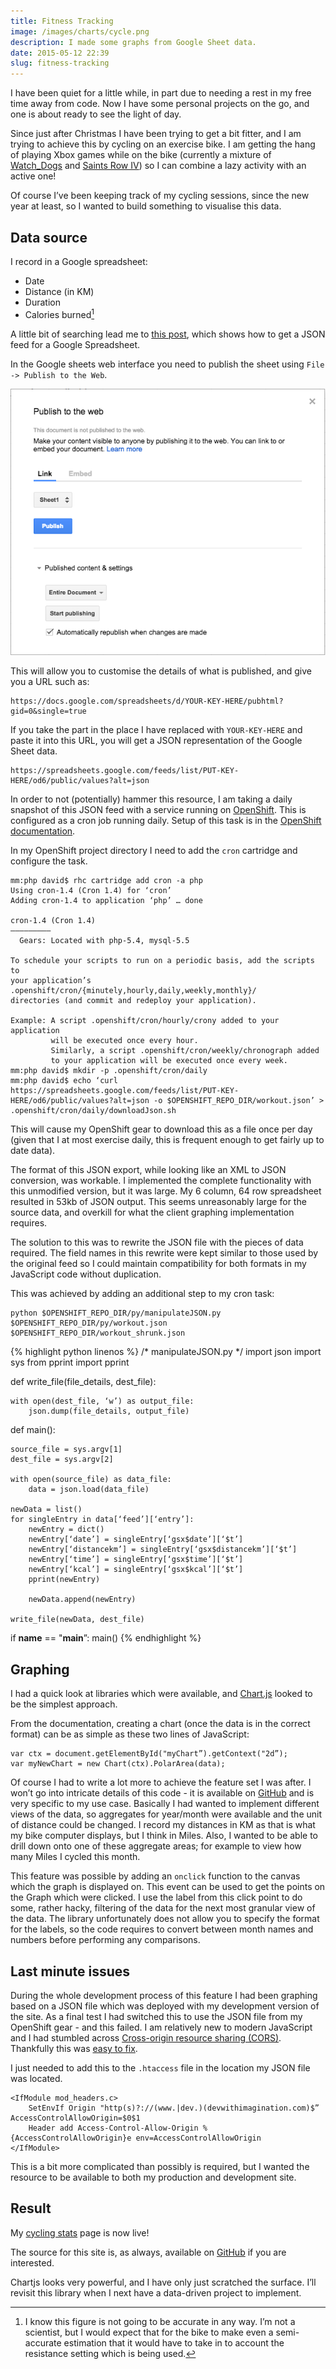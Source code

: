 ```yaml
---
title: Fitness Tracking
image: /images/charts/cycle.png
description: I made some graphs from Google Sheet data.
date: 2015-05-12 22:39
slug: fitness-tracking
---
```

I have been quiet for a little while, in part due to needing a rest in my free time away from code. Now I have some personal projects on the go, and one is about ready to see the light of day.

Since just after Christmas I have been trying to get a bit fitter, and I am trying to achieve this by cycling on an exercise bike. I am getting the hang of playing Xbox games while on the bike (currently a mixture of [Watch_Dogs][watch_dogs] and [Saints Row IV][saints_row]) so I can combine a lazy activity with an active one!

Of course I’ve been keeping track of my cycling sessions, since the new year at least, so I wanted to build something to visualise this data.

<!--more-->

## Data source

I record in a Google spreadsheet:
- Date
- Distance (in KM)
- Duration
- Calories burned[^1] 

A little bit of searching lead me to [this post][1], which shows how to get a JSON feed for a Google Spreadsheet.

In the Google sheets web interface you need to publish the sheet using `File -> Publish to the Web`.

![Step 1 of the publish][chart1]

This will allow you to customise the details of what is published, and give you a URL such as:

    https://docs.google.com/spreadsheets/d/YOUR-KEY-HERE/pubhtml?gid=0&single=true

If you take the part in the place I have replaced with `YOUR-KEY-HERE` and paste it into this URL, you will get a JSON representation of the Google Sheet data.

    https://spreadsheets.google.com/feeds/list/PUT-KEY-HERE/od6/public/values?alt=json

In order to not (potentially) hammer this resource, I am taking a daily snapshot of this JSON feed with a service running on [OpenShift][openshift]. This is configured as a cron job running daily. Setup of this task is in the [OpenShift documentation][openshift-cron].

In my OpenShift project directory I need to add the `cron` cartridge and configure the task.

    
    mm:php david$ rhc cartridge add cron -a php
    Using cron-1.4 (Cron 1.4) for ‘cron’
    Adding cron-1.4 to application ‘php’ … done
    
    cron-1.4 (Cron 1.4)
    —————————
      Gears: Located with php-5.4, mysql-5.5
    
    To schedule your scripts to run on a periodic basis, add the scripts to 
    your application’s .openshift/cron/{minutely,hourly,daily,weekly,monthly}/
    directories (and commit and redeploy your application).
    
    Example: A script .openshift/cron/hourly/crony added to your application
             will be executed once every hour.
             Similarly, a script .openshift/cron/weekly/chronograph added
             to your application will be executed once every week.
    mm:php david$ mkdir -p .openshift/cron/daily
    mm:php david$ echo ‘curl https://spreadsheets.google.com/feeds/list/PUT-KEY-HERE/od6/public/values?alt=json -o $OPENSHIFT_REPO_DIR/workout.json’ > .openshift/cron/daily/downloadJson.sh


This will cause my OpenShift gear to download this as a file once per day (given that I at most exercise daily, this is frequent enough to get fairly up to date data).

The format of this JSON export, while looking like an XML to JSON conversion, was workable. I implemented the complete functionality with this unmodified version, but it was large. My 6 column, 64 row spreadsheet resulted in 53kb of JSON output. This seems unreasonably large for the source data, and overkill for what the client graphing implementation requires.

The solution to this was to rewrite the JSON file with the pieces of data required. The field names in this rewrite were kept similar to those used by the original feed so I could maintain compatibility for both formats in my JavaScript code without duplication.

This was achieved by adding an additional step to my cron task:

    python $OPENSHIFT_REPO_DIR/py/manipulateJSON.py $OPENSHIFT_REPO_DIR/py/workout.json $OPENSHIFT_REPO_DIR/workout_shrunk.json

{% highlight python linenos %}
/* manipulateJSON.py */
import json
import sys
from pprint import pprint

def write_file(file_details, dest_file):

	with open(dest_file, ‘w’) as output_file:
		json.dump(file_details, output_file)

def main():

    source_file = sys.argv[1]
    dest_file = sys.argv[2]

    with open(source_file) as data_file:    
        data = json.load(data_file)
    
    newData = list()
    for singleEntry in data[‘feed’][‘entry’]:
        newEntry = dict()
        newEntry[‘date’] = singleEntry[‘gsx$date’][‘$t’]
        newEntry[‘distancekm’] = singleEntry[‘gsx$distancekm’][‘$t’]
        newEntry[‘time’] = singleEntry[‘gsx$time’][‘$t’]
        newEntry[‘kcal’] = singleEntry[‘gsx$kcal’][‘$t’]
        pprint(newEntry)
        
        newData.append(newEntry)

    write_file(newData, dest_file)

if __name__ == "__main__”:
    main()
{% endhighlight %}

## Graphing

I had a quick look at libraries which were available, and [Chart.js][chartjs] looked to be the simplest approach.

From the documentation, creating a chart (once the data is in the correct format) can be as simple as these two lines of JavaScript:

    var ctx = document.getElementById("myChart”).getContext("2d”);
    var myNewChart = new Chart(ctx).PolarArea(data);

Of course I had to write a lot more to achieve the feature set I was after. I won’t go into intricate details of this code - it is available on [GitHub][gh-chart] and is very specific to my use case. Basically I had wanted to implement different views of the data, so aggregates for year/month were available and the unit of distance could be changed. I record my distances in KM as that is what my bike computer displays, but I think in Miles. Also, I wanted to be able to drill down onto one of these aggregate areas; for example to view how many Miles I cycled this month.

This feature was possible by adding an `onclick` function to the canvas which the graph is displayed on. This event can be used to get the points on the Graph which were clicked. I use the label from this click point to do some, rather hacky, filtering of the data for the next most granular view of the data. The library unfortunately does not allow you to specify the format for the labels, so the code requires to convert between month names and numbers before performing any comparisons.

## Last minute issues

During the whole development process of this feature I had been graphing based on a JSON file which was deployed with my development version of the site. As a final test I had switched this to use the JSON file from my OpenShift gear - and this failed. I am relatively new to modern JavaScript and I had stumbled across [Cross-origin resource sharing (CORS)][cors]. Thankfully this was [easy to fix][cors-fix].

I just needed to add this to the `.htaccess` file in the location my JSON file was located.

    <IfModule mod_headers.c>
        SetEnvIf Origin "http(s)?://(www.|dev.)(devwithimagination.com)$” AccessControlAllowOrigin=$0$1
        Header add Access-Control-Allow-Origin %{AccessControlAllowOrigin}e env=AccessControlAllowOrigin
    </IfModule>

This is a bit more complicated than possibly is required, but I wanted the resource to be available to both my production and development site.

## Result

My [cycling stats][cstats] page is now live!

The source for this site is, as always, available on [GitHub][gh] if you are interested.

Chartjs looks very powerful, and I have only just scratched the surface. I’ll revisit this library when I next have a data-driven project to implement.

[^1]: I know this figure is not going to be accurate in any way. I’m not a scientist, but I would expect that for the bike to make even a semi-accurate estimation that it would have to take in to account the resistance setting which is being used.

[1]: https://coderwall.com/p/duapqq/use-a-google-spreadsheet-as-your-json-backend "coderwall.com : establishing geek cred since 1305712800 "
[openshift]: https://www.openshift.com/ "OpenShift by Red Hat "
[openshift-cron]: https://access.redhat.com/documentation/en-US/OpenShift/2.0/html/User_Guide/sect-OpenShift-User_Guide-Scheduling_Timed_Jobs_with_Cron.html "6.5. Scheduling Timed Jobs with Cron "
[chartjs]: http://www.chartjs.org/ "Chart.js | Open source HTML5 Charts for your website "
[json-loading]: http://codepen.io/KryptoniteDove/blog/load-json-file-locally-using-pure-javascript "Load JSON file locally using pure Javascript by Rich on CodePen "
[watch_dogs]: http://www.amazon.co.uk/gp/product/B0089AGFGG/ref=as_li_tl?ie=UTF8&camp=1634&creative=19450&creativeASIN=B0089AGFGG&linkCode=as2&tag=devwithimag-21&linkId=Q6QTFKCPV7FAQHDJ "Watch Dogs - Microsoft Xbox 360"
[saints_row]: http://www.amazon.co.uk/gp/product/B00CLDQH10/ref=as_li_tl?ie=UTF8&camp=1634&creative=19450&creativeASIN=B00CLDQH10&linkCode=as2&tag=devwithimag-21&linkId=XJDZT26U64RXU3XT "Saints Row IV (Xbox 360)"
[cors]: http://en.wikipedia.org/wiki/Cross-origin_resource_sharing "Cross-origin resource sharing - Wikipedia, the free encyclopedia "
[cors-fix]: http://www.webdevdoor.com/jquery/cross-domain-browser-json-ajax/ "Enable cross-domain, cross-browser AJAX/JSON calls using jQuery"
[cstats]: /cycle/ "Cycling Stats"
[gh]: https://github.com/dhutchison/dhutchison.github.io "dhutchison/dhutchison.github.io"
[gh-chart]: https://github.com/dhutchison/dhutchison.github.io/tree/master/assets/js/DWIChart.js
[chart1]: /images/charts/publishweb1.png "Step 1 of the publish dialog"
[chart2]: /images/charts/publishweb2.png "Step 2 of the publish dialog"
